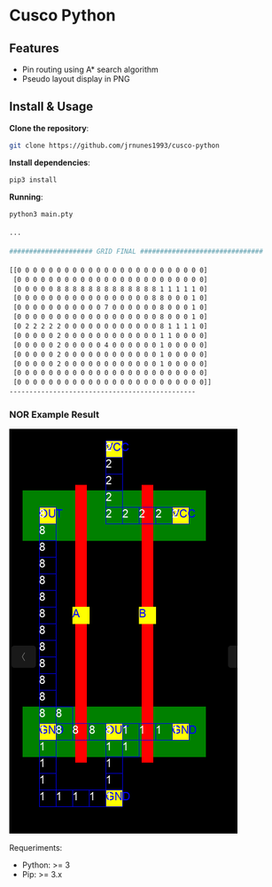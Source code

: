 # Cusco Python

## Features

- Pin routing using A* search algorithm
- Pseudo layout display in PNG

## Install & Usage

**Clone the repository**:
```bash
git clone https://github.com/jrnunes1993/cusco-python
```
**Install dependencies**: 
```bash
pip3 install
```

**Running**:

```bash
python3 main.pty

...

##################### GRID FINAL ###############################

[[0 0 0 0 0 0 0 0 0 0 0 0 0 0 0 0 0 0 0 0 0 0 0 0]
 [0 0 0 0 0 0 0 0 0 0 0 0 0 0 0 0 0 0 0 0 0 0 0 0]
 [0 0 0 0 0 8 8 8 8 8 8 8 8 8 8 8 8 8 1 1 1 1 1 0]
 [0 0 0 0 0 0 0 0 0 0 0 0 0 0 0 0 0 8 8 0 0 0 1 0]
 [0 0 0 0 0 0 0 0 0 0 0 7 0 0 0 0 0 0 8 0 0 0 1 0]
 [0 0 0 0 0 0 0 0 0 0 0 0 0 0 0 0 0 0 8 0 0 0 1 0]
 [0 2 2 2 2 2 0 0 0 0 0 0 0 0 0 0 0 0 8 1 1 1 1 0]
 [0 0 0 0 0 2 0 0 0 0 0 0 0 0 0 0 0 0 1 1 0 0 0 0]
 [0 0 0 0 0 2 0 0 0 0 0 4 0 0 0 0 0 0 1 0 0 0 0 0]
 [0 0 0 0 0 2 0 0 0 0 0 0 0 0 0 0 0 0 1 0 0 0 0 0]
 [0 0 0 0 0 2 0 0 0 0 0 0 0 0 0 0 0 0 1 0 0 0 0 0]
 [0 0 0 0 0 0 0 0 0 0 0 0 0 0 0 0 0 0 0 0 0 0 0 0]
 [0 0 0 0 0 0 0 0 0 0 0 0 0 0 0 0 0 0 0 0 0 0 0 0]]
-----------------------------------------------
```

### NOR Example Result
![NOR Example Layout Result](https://github.com/jrnunes1993/cusco-python/raw/master/img/nor-example.png)


Requeriments: 

- Python: >= 3
- Pip: >= 3.x

